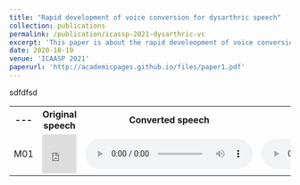 ```yaml
---
title: "Rapid development of voice conversion for dysarthric speech"
collection: publications
permalink: /publication/icassp-2021-dysarthric-vc
excerpt: 'This paper is about the rapid develeopment of voice conversion for dysarthric speech'
date: 2020-10-19
venue: 'ICAASP 2021'
paperurl: 'http://academicpages.github.io/files/paper1.pdf'
---
```


sdfdfsd



 <table style="width:100%">
  <tr>
    <th>---</th>
    <th>Original speech</th>
    <th>Converted speech</th>
    <th>Ground truth</th>
  </tr>
  <tr>
    <td>M01</td>
    <td>
<iframe 
  frameborder="0" 
  width="100%"     
  height="70"
  src="https://drive.google.com/file/d/1-aIxGZQZfijlnd09dRpThpnf0NZqg3Um/preview?usp=sharing">
</iframe>
</td>
    <td>
 <audio controls>
  <source src="/images/2019_audio/canceroriginal46.wav" type="audio/wav">
</audio> 
</td>
    <td>
 <audio controls>
  <source src="/images/2019_audio/canceroriginal46.wav" type="audio/wav">
</audio> 
</td>
  </tr>



</table> 
